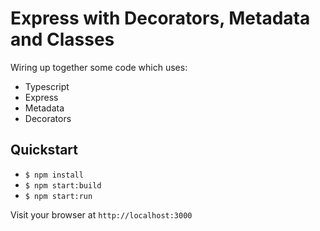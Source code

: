 # Express with Decorators, Metadata and Classes

Wiring up together some code which uses:

- Typescript
- Express
- Metadata
- Decorators

## Quickstart

- `$ npm install`
- `$ npm start:build`
- `$ npm start:run`

Visit your browser at `http://localhost:3000`
